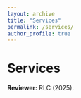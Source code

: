 ```yaml
---
layout: archive
title: "Services"
permalink: /services/
author_profile: true
---
```


Services
======

**Reviewer:** RLC (2025).


<!-- {% if author.googlescholar %}
  You can also find my articles on <u><a href="{{author.googlescholar}}">my Google Scholar profile</a>.</u>
{% endif %}

{% include base_path %} -->

<!-- {% for post in site.publications reversed %}
  {% include archive-single.html %}
{% endfor %} -->
